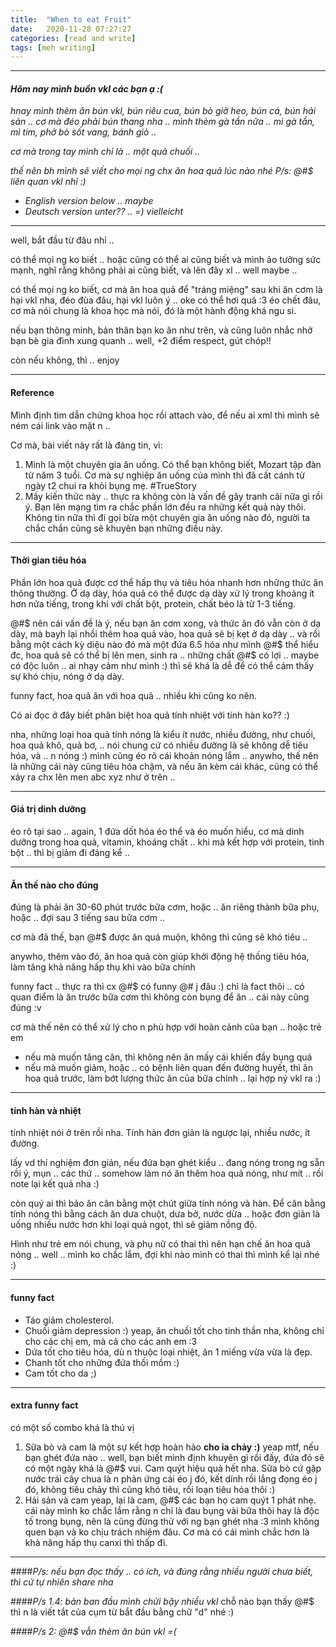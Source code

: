 ```yaml
---
title:  "When to eat Fruit"
date:   2020-11-28 07:27:27
categories: [read and write]
tags: [meh writing]
---
```

-------
#### ***Hôm nay mình buồn vkl các bạn ạ :(***
*hnay mình thèm ăn bún vkl, bún riêu cua, bún bò giờ heo, bún cá, bún hải sản .. cơ mà đéo phải bún thang nha .. mình thèm gà tần nữa .. mì gà tần, mì tim, phở bò sốt vang, bánh giò ..*

*cơ mà trong tay mình chỉ là .. một quả chuối ..*

*thế nên bh mình sẽ viết cho mọi ng chx ăn hoa quả lúc nào nhé*
*P/s: @#$ liên quan vkl nhỉ :)*

- *English version below .. maybe*
- *Deutsch version unter?? .. =) vielleicht*

-------
well, bắt đầu từ đâu nhỉ ..

có thể mọi ng ko biết .. hoặc cũng có thể ai cũng biết và mình ảo tưởng sức mạnh, nghĩ rằng không phải ai cũng biết, và lên đây xl .. well maybe ..

có thể mọi ng ko biết, cơ mà ăn hoa quả để "tráng miệng" sau khi ăn cơm là hại vkl nha, đéo đùa đâu, hại vkl luôn ý .. oke có thể hơi quá :3 éo chết đâu, cơ mà nói chung là khoa học mà nói, đó là một hành động khá ngu si.

nếu bạn thông minh, bản thân bạn ko ăn như trên, và cũng luôn nhắc nhở bạn bè gia đình xung quanh .. well, +2 điểm respect, gút chóp!!

còn nếu không, thì .. enjoy

-------
#### **Reference**
Mình định tìm dẫn chứng khoa học rồi attach vào, để nếu ai xml thì mình sẽ ném cái link vào mặt n ..

Cơ mà, bài viết này rất là đáng tin, vì:
1. Mình là một chuyên gia ăn uống.
Có thể bạn không biết, Mozart tập đàn từ năm 3 tuổi. Cơ mà sự nghiệp ăn uống của mình thì đã cất cánh từ ngày t2 chui ra khỏi bụng mẹ. #TrueStory
2. Mấy kiến thức này .. thực ra không còn là vấn đề gây tranh cãi nữa gì rồi ý. Bạn lên mạng tìm ra chắc phần lớn đều ra những kết quả này thôi. Không tin nữa thì đi gọi bừa một chuyên gia ăn uống nào đó, người ta chắc chắn cũng sẽ khuyên bạn những điều này.

-------
#### **Thời gian tiêu hóa**
Phần lớn hoa quả được cơ thể hấp thụ và tiêu hóa nhanh hơn những thức ăn thông thường. Ở dạ dày, hóa quả có thể được dạ dày xử lý trong khoảng ít hơn nửa tiếng, trong khi với chất bột, protein, chất béo là từ 1-3 tiếng.

@#$ nên cái vấn đề là ý, nếu bạn ăn cơm xong, và thức ăn đó vẫn còn ở dạ dày, mà bayh lại nhồi thêm hoa quả vào, hoa quả sẽ bị kẹt ở dạ dày .. và rồi bằng một cách kỳ diệu nào đó mà một đứa 6.5 hóa như mình @#$ thể hiểu đc, hoa quả sẽ có thể bị lên men, sinh ra .. những chất @#$ có lợi .. maybe có độc luôn .. ai nhạy cảm như mình :) thì sẽ khá là dễ để có thể cảm thấy sự khó chịu, nóng ở dạ dày.

funny fact, hoa quả ăn với hoa quả .. nhiều khi cũng ko nên.

Có ai đọc ở đây biết phân biệt hoa quả tính nhiệt với tính hàn ko?? :)

nha, những loại hoa quả tính nóng là kiểu ít nước, nhiều đường, như chuối, hoa quả khô, quả bơ, .. nói chung cứ có nhiều đường là sẽ không dễ tiêu hóa, và .. n nóng :) mình cũng éo rõ cái khoản nóng lắm .. anywho, thế nên là những cái này cũng tiêu hóa chậm, và nếu ăn kèm cái khác, cũng có thể xảy ra chx lên men abc xyz như ở trên ..

-------
#### **Giá trị dinh dưỡng**
éo rõ tại sao .. again, 1 đứa dốt hóa éo thể và éo muốn hiểu, cơ mà dinh dưỡng trong hoa quả, vitamin, khoáng chất .. khi mà kết hợp với protein, tinh bột .. thì bị giảm đi đáng kể ..

-------
#### **Ăn thế nào cho đúng**
đúng là phải ăn  30-60 phút trước bữa cơm, hoặc .. ăn riêng thành bữa phụ, hoặc .. đợi sau 3 tiếng sau bữa cơm ..

cơ mà đã thế, bạn @#$ được ăn quá muộn, không thì cũng sẽ khó tiêu ..

anywho, thêm vào đó, ăn hoa quả còn giúp khởi động hệ thống tiêu hóa, làm tăng khả năng hấp thụ khi vào bữa chính

funny fact .. thực ra thì cx @#$ có funny @# j đâu :) chỉ là fact thôi .. có quan điểm là ăn trước bữa cơm thì không còn bụng để ăn .. cái này cũng đúng :v

cơ mà thế nên có thể xử lý cho n phù hợp với hoàn cảnh của bạn .. hoặc trẻ em
- nếu mà muốn tăng cân, thì không nên ăn mấy cái khiến đầy bụng quá
- nếu mà muốn giảm, hoặc .. có bệnh liên quan đến đường huyết, thì ăn hoa quả trước, làm bớt lượng thức ăn của bữa chính .. lại hợp ný vkl ra :)

-------
#### **tính hàn và nhiệt**
tính nhiệt nói ở trên rồi nha. Tính hàn đơn giản là ngược lại, nhiều nước, ít đường.

lấy vd thí nghiệm đơn giản, nếu đứa bạn ghét kiểu .. đang nóng trong ng sẵn rồi ý, mụn .. các thứ .. somehow làm nó ăn thêm hoa quả nóng, như mít .. rồi note lại kết quả nha :)

còn quý ai thì bảo ăn cân bằng một chút giữa tính nóng và hàn. Để cân bằng tính nóng thì bằng cách ăn dưa chuột, dưa bở, nước dừa .. hoặc đơn giản là uống nhiều nước hơn khi loại quả ngọt, thì sẽ giảm nồng độ.

Hình như trẻ em nói chung, và phụ nữ có thai thì nên hạn chế ăn hoa quả nóng .. well .. mình ko chắc lắm, đợi khi nào mình có thai thì mình kể lại nhé :)

-------
#### **funny fact**
- Táo giảm cholesterol.
- Chuối giảm depression :) yeap, ăn chuối tốt cho tinh thần nha, không chỉ cho các chị em, mà cả cho các anh em :3
- Dứa tốt cho tiêu hóa, dù n thuộc loại nhiệt, ăn 1 miếng vừa vừa là đẹp.
- Chanh tốt cho những đứa thối mồm :)
- Cam tốt cho da ;)

-------
#### **extra funny fact**
có một số combo khá là thú vị
1. Sữa bò và cam là một sự kết hợp hoàn hảo
**cho ỉa chảy :)**
yeap mtf, nếu bạn ghét đứa nào .. well, bạn biết mình định khuyên gì rồi đấy, đứa đó sẽ có một ngày khá là @#$ vui. Cam quýt hiệu quả hết nha. Sữa bò cứ gặp nước trái cây chua là n phản ứng cái éo j đó, kết dính rồi lắng đọng éo j đó, không tiêu chảy thì cũng khó tiêu, rối loạn tiêu hóa thôi :)
2. Hải sản và cam
yeap, lại là cam, @#$ các bạn họ cam quýt 1 phát nhẹ.
cái này mình ko chắc lắm rằng n chỉ là đau bụng vài bữa thôi hay là độc tố trong bụng, nên là cũng đừng thử với ng bạn ghét nha :3 mình không quen bạn và ko chịu trách nhiệm đâu. Cơ mà có cái mình chắc hơn là khả năng hấp thụ canxi thì thấp đi.

-------

####*P/s: nếu bạn đọc thấy .. có ích, và đúng rằng nhiều người chưa biết, thì cứ tự nhiên share nha*

####*P/s 1.4: bản ban đầu mình chửi bậy nhiều vkl*
chỗ nào bạn thấy @#$ thì n là viết tắt của cụm từ bắt đầu bằng chữ "d" nhé :)

####*P/s 2: @#$ vẫn thèm ăn bún vkl =(*
